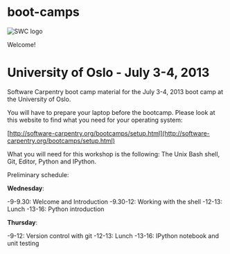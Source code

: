 boot-camps
==========
![SWC logo](http://software-carpentry.org/img/software-carpentry-banner.png)

Welcome!

# University of Oslo - July 3-4, 2013
Software Carpentry boot camp material
for the July 3-4, 2013 boot camp at the University of Oslo.

You will have to prepare your laptop before the bootcamp. Please look at this website to find what you need for your operating system: 

[http://software-carpentry.org/bootcamps/setup.html](http://software-carpentry.org/bootcamps/setup.html)

What you will need for this workshop is the following: 
The Unix Bash shell, Git, Editor, Python and IPython.


Preliminary schedule:

**Wednesday**:

-9-9.30:	Welcome and Introduction
-9.30-12:	Working with the shell
-12-13:		Lunch
-13-16:		Python introduction


**Thursday**:

-9-12:	Version control with git
-12-13:	Lunch
-13-16:	IPython notebook and unit testing	
